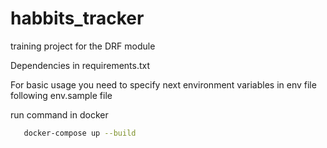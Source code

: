 # habbits_tracker
training project for the DRF module

Dependencies in requirements.txt

For basic usage you need to specify next environment variables in env file following env.sample file

run command in docker
```bash
   docker-compose up --build
```
